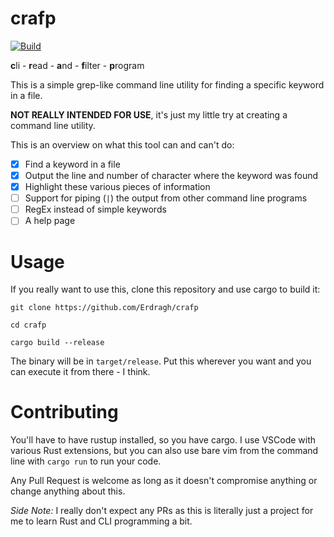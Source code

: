 # crafp

[![Build](https://github.com/Erdragh/clifp/actions/workflows/build.yml/badge.svg?branch=master)](https://github.com/Erdragh/crafp/actions/workflows/build.yml)

**c**li - **r**ead - **a**nd - **f**ilter - **p**rogram

This is a simple grep-like command line utility for finding a specific keyword in a file.

**NOT REALLY INTENDED FOR USE**, it's just my little try at creating a command line utility.

This is an overview on what this tool can and can't do:

- [x] Find a keyword in a file
- [x] Output the line and number of character where the keyword was found
- [x] Highlight these various pieces of information
- [ ] Support for piping (`|`) the output from other command line programs
- [ ] RegEx instead of simple keywords
- [ ] A help page

# Usage
If you really want to use this, clone this repository and use cargo to build it:
```
git clone https://github.com/Erdragh/crafp
```
```
cd crafp
```
```
cargo build --release
```
The binary will be in `target/release`. Put this wherever you want and you can execute it from there - I think.

# Contributing
You'll have to have rustup installed, so you have cargo. I use VSCode with various Rust extensions, but you can also use bare vim from the command line with `cargo run` to run your code. 

Any Pull Request is welcome as long as it doesn't compromise anything or change anything about this.

*Side Note:* I really don't expect any PRs as this is literally just a project for me to learn Rust and CLI programming a bit.